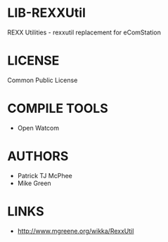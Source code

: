 LIB-REXXUtil
============

REXX Utilities - rexxutil replacement for eComStation

LICENSE
========
Common Public License

COMPILE TOOLS
==============
- Open Watcom

AUTHORS
=============
- Patrick TJ McPhee
- Mike Green

LINKS
=============
- http://www.mgreene.org/wikka/RexxUtil
